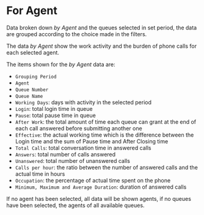 # For Agent

Data broken down *by Agent* and the queues selected in
set period, the data are grouped according to the choice made
in the filters.

The data *by Agent* show the work activity and the burden of
phone calls for each selected agent.

The items shown for the *by Agent* data are:

- `Grouping Period`
- `Agent`
- `Queue Number`
- `Queue Name`
- `Working Days`: days with activity in the selected period
- `Login`: total login time in queue
- `Pause`: total pause time in queue
- `After Work`: the total amount of time each queue can grant
at the end of each call answered before submitting another one
- `Effective`: the actual working time which is the difference between the
Login time and the sum of Pause time and After Closing time
- `Total Calls`: total conversation time in answered calls
- `Answers`: total number of calls answered
- `Unanswered`: total number of unanswered calls
- `Calls per hour`: the ratio between the number of answered calls and the
actual time in hours
- `Occupation`: the percentage of actual time spent on the phone
- `Minimum, Maximum and Average Duration`: duration of answered calls

If no agent has been selected, all data will be shown
agents, if no queues have been selected, the
agents of all available queues.
